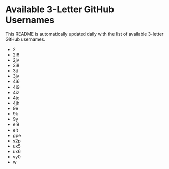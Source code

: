 # Available 3-Letter GitHub Usernames

This README is automatically updated daily with the list of available 3-letter GitHub usernames.

- 2
- 2i6
- 2jv
- 3i8
- 3jt
- 3jv
- 4i6
- 4i9
- 4iz
- 4je
- 4jh
- 9e
- 9k
- 9y
- el9
- elt
- gpe
- s2p
- ux5
- ux6
- vy0
- w
